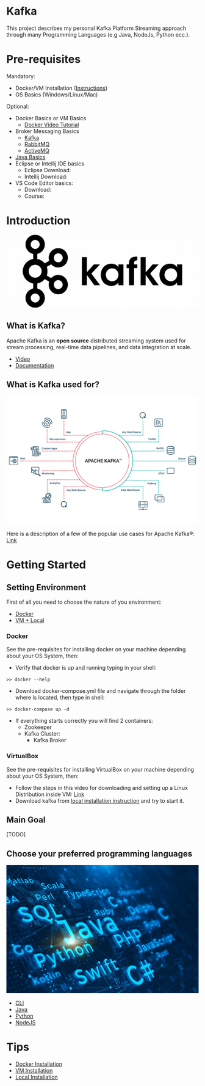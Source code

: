 # Kafka
This project describes my personal Kafka Platform Streaming approach through many Programming Languages (e.g Java, NodeJs, Python ecc.).

# Pre-requisites 
Mandatory:
- Docker/VM Installation ([Instructions](#Tips))
- OS Basics (Windows/Linux/Mac)

Optional:

- Docker Basics or VM Basics
  * [Docker Video Tutorial](https://www.youtube.com/watch?v=fqMOX6JJhGo)
- Broker Messaging Basics
  * [Kafka](https://www.youtube.com/watch?v=SqVfCyfCJqw)
  * [RabbitMQ](https://www.youtube.com/watch?v=nFxjaVmFj5E)
  * [ActiveMQ](https://www.youtube.com/watch?v=-zUwkIsY1Bg)
- [Java Basics](https://www.youtube.com/watch?v=grEKMHGYyns&t=4269s)
- Eclipse or Intellij IDE basics
  * Eclipse Download:
  * Intellij Download:
- VS Code Editor basics:
  * Download: 
  * Course:

# Introduction
![kafka](./images/kafka.png)

What is Kafka?
---
Apache Kafka is an **open source** distributed streaming system used for stream processing, real-time data pipelines, and data integration at scale.

- [Video](https://www.youtube.com/watch?v=aj9CDZm0Glc&vl=it)
- [Documentation](https://kafka.apache.org/documentation/)


What is Kafka used for?
---
![kafka](./images/apache-kafka-streaming-platform.jpeg)

Here is a description of a few of the popular use cases for Apache Kafka®: [Link](https://kafka.apache.org/uses)

# Getting Started
## Setting Environment
First of all you need to choose the nature of you environment:
- [Docker](###Docker)
- [VM + Local](###VirtualBox)

### Docker
See the pre-requisites for installing docker on your machine depending about your OS System, then:

- Verify that docker is up and running typing in your shell:
```
>> docker --help 
```
- Download docker-compose.yml file and navigate through the folder where is located, then type in shell:
```
>> docker-compose up -d
```
- If everything starts correctly you will find 2 containers:
  * Zookeeper
  * Kafka Cluster:
    + Kafka Broker

### VirtualBox
See the pre-requisites for installing VirtualBox on your machine depending about your OS System, then:
- Follow the steps in this video for downloading and setting up a Linux Distribution inside VM: [Link](https://www.youtube.com/watch?v=5sa0acU4pmY&t=15s)
- Download kafka from [local installation instruction](#tips) and try to start it.
## Main Goal
[TODO]
## Choose your preferred programming languages
![pl](./images/top-programing-languages.jpeg)
- [CLI](./CLI/README.md)
- [Java](./Java/README.md)
- [Python](./Python/README.md)
- [NodeJS](./NodeJS/README.md)
# Tips

- [Docker Installation](https://docs.docker.com/get-docker/)
- [VM Installation](https://www.virtualbox.org/wiki/Downloads)
- [Local Installation](https://kafka.apache.org/downloads)
